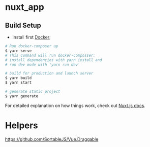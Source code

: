 # nuxt_app

## Build Setup

- Install first [Docker](https://www.docker.com/);

```bash
# Run docker-composer up
$ yarn serve
# This command will run docker-composser:
# install dependencies with yarn install and
# run dev mode with 'yarn run dev'

# build for production and launch server
$ yarn build
$ yarn start

# generate static project
$ yarn generate
```

For detailed explanation on how things work, check out [Nuxt.js docs](https://nuxtjs.org).



# Helpers

https://github.com/SortableJS/Vue.Draggable
